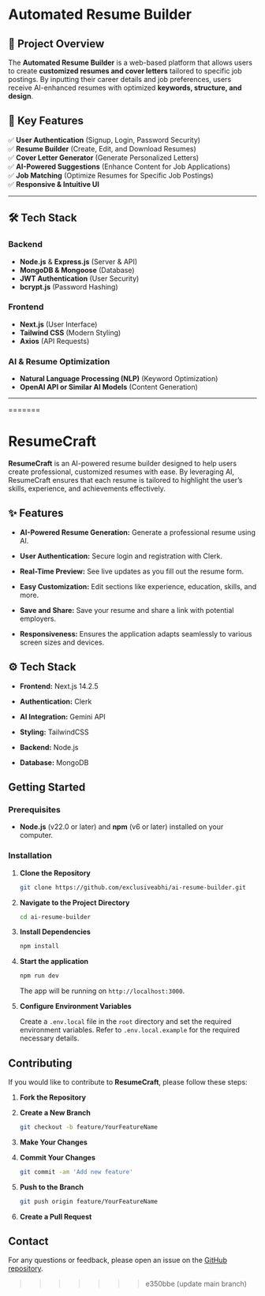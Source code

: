 # **Automated Resume Builder**  

## **📌 Project Overview**  
The **Automated Resume Builder** is a web-based platform that allows users to create **customized resumes and cover letters** tailored to specific job postings. By inputting their career details and job preferences, users receive AI-enhanced resumes with optimized **keywords, structure, and design**.  

## **🔹 Key Features**  
✅ **User Authentication** (Signup, Login, Password Security)  
✅ **Resume Builder** (Create, Edit, and Download Resumes)  
✅ **Cover Letter Generator** (Generate Personalized Letters)  
✅ **AI-Powered Suggestions** (Enhance Content for Job Applications)  
✅ **Job Matching** (Optimize Resumes for Specific Job Postings)  
✅ **Responsive & Intuitive UI**  

---

## **🛠️ Tech Stack**  

### **Backend**  
- **Node.js** & **Express.js** (Server & API)  
- **MongoDB & Mongoose** (Database)  
- **JWT Authentication** (User Security)  
- **bcrypt.js** (Password Hashing)  

### **Frontend**  
- **Next.js** (User Interface)  
- **Tailwind CSS** (Modern Styling)  
- **Axios** (API Requests)  

### **AI & Resume Optimization**  
- **Natural Language Processing (NLP)** (Keyword Optimization)  
- **OpenAI API or Similar AI Models** (Content Generation)  

---
=======
# ResumeCraft

**ResumeCraft** is an AI-powered resume builder designed to help users create professional, customized resumes with ease. By leveraging AI, ResumeCraft ensures that each resume is tailored to highlight the user’s skills, experience, and achievements effectively.


## <a name="features">✨ Features </a>

- **AI-Powered Resume Generation:** Generate a professional resume using AI.

- **User Authentication:** Secure login and registration with Clerk.

- **Real-Time Preview:** See live updates as you fill out the resume form.

- **Easy Customization:** Edit sections like experience, education, skills, and more.

- **Save and Share:** Save your resume and share a link with potential employers.

- **Responsiveness:** Ensures the application adapts seamlessly to various screen sizes and devices.

## <a name="tech-stack">⚙️ Tech Stack</a>

- **Frontend:** Next.js 14.2.5

- **Authentication:** Clerk

- **AI Integration:** Gemini API

- **Styling:** TailwindCSS

- **Backend:** Node.js

- **Database:** MongoDB

## Getting Started

### Prerequisites

- **Node.js** (v22.0 or later) and **npm** (v6 or later) installed on your computer.

### Installation

1. **Clone the Repository**

   ```bash
   git clone https://github.com/exclusiveabhi/ai-resume-builder.git
   ```

2. **Navigate to the Project Directory**

   ```bash
   cd ai-resume-builder
   ```

2. **Install Dependencies**

   ```bash
   npm install
   ```

3. **Start the application**

   ```bash
   npm run dev
   ```

   The app will be running on `http://localhost:3000`.


3. **Configure Environment Variables**

   Create a `.env.local` file in the `root` directory and set the required environment variables. Refer to `.env.local.example` for the required necessary details.

## Contributing

If you would like to contribute to **ResumeCraft**, please follow these steps:

1. **Fork the Repository**
2. **Create a New Branch**

   ```bash
   git checkout -b feature/YourFeatureName
   ```

3. **Make Your Changes**
4. **Commit Your Changes**

   ```bash
   git commit -am 'Add new feature'
   ```

5. **Push to the Branch**

   ```bash
   git push origin feature/YourFeatureName
   ```

6. **Create a Pull Request**

## Contact

For any questions or feedback, please open an issue on the [GitHub repository](https://github.com/exclusiveabhi/ai-resume-builder/issues).
>>>>>>> e350bbe (update main branch)
